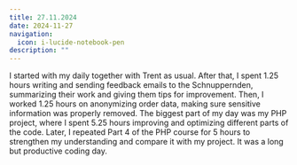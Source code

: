 ```yaml
---
title: 27.11.2024
date: 2024-11-27
navigation:
  icon: i-lucide-notebook-pen
description: ""
---
```


I started with my daily together with Trent as usual. After that, I spent 1.25 hours writing and sending feedback emails to the Schnuppernden, summarizing their work and giving them tips for improvement. Then, I worked 1.25 hours on anonymizing order data, making sure sensitive information was properly removed. The biggest part of my day was my PHP project, where I spent 5.25 hours improving and optimizing different parts of the code. Later, I repeated Part 4 of the PHP course for 5 hours to strengthen my understanding and compare it with my project. It was a long but productive coding day.

